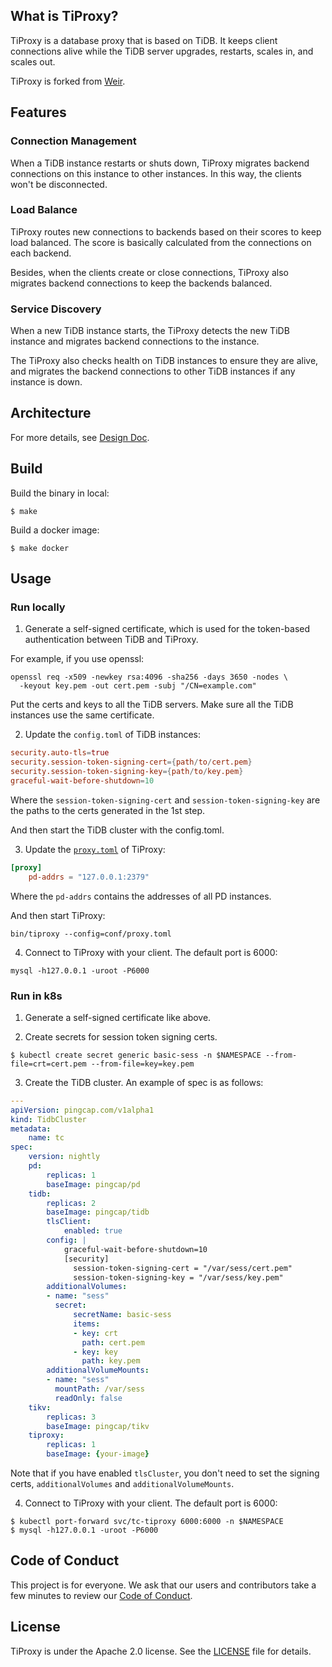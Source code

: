 ## What is TiProxy?

TiProxy is a database proxy that is based on TiDB. It keeps client connections alive while the TiDB server upgrades, restarts, scales in, and scales out.

TiProxy is forked from [Weir](https://github.com/tidb-incubator/weir).

## Features

### Connection Management

When a TiDB instance restarts or shuts down, TiProxy migrates backend connections on this instance to other instances. In this way, the clients won't be disconnected.

### Load Balance

TiProxy routes new connections to backends based on their scores to keep load balanced. The score is basically calculated from the connections on each backend.

Besides, when the clients create or close connections, TiProxy also migrates backend connections to keep the backends balanced.

### Service Discovery

When a new TiDB instance starts, the TiProxy detects the new TiDB instance and migrates backend connections to the instance.

The TiProxy also checks health on TiDB instances to ensure they are alive, and migrates the backend connections to other TiDB instances if any instance is down.

## Architecture

For more details, see [Design Doc](https://github.com/pingcap/tidb/blob/master/docs/design/2022-07-20-session-manager.md).

## Build

Build the binary in local:

```shell
$ make
```

Build a docker image:

```shell
$ make docker
```

## Usage

### Run locally

1. Generate a self-signed certificate, which is used for the token-based authentication between TiDB and TiProxy.

For example, if you use openssl:

```shell
openssl req -x509 -newkey rsa:4096 -sha256 -days 3650 -nodes \
  -keyout key.pem -out cert.pem -subj "/CN=example.com"
```

Put the certs and keys to all the TiDB servers. Make sure all the TiDB instances use the same certificate.

2. Update the `config.toml` of TiDB instances:

```toml
security.auto-tls=true
security.session-token-signing-cert={path/to/cert.pem}
security.session-token-signing-key={path/to/key.pem}
graceful-wait-before-shutdown=10
```

Where the `session-token-signing-cert` and `session-token-signing-key` are the paths to the certs generated in the 1st step.

And then start the TiDB cluster with the config.toml.

3. Update the [`proxy.toml`](/conf/proxy.toml) of TiProxy:

```toml
[proxy]
    pd-addrs = "127.0.0.1:2379"
```

Where the `pd-addrs` contains the addresses of all PD instances.

And then start TiProxy:

```shell
bin/tiproxy --config=conf/proxy.toml
```

4. Connect to TiProxy with your client. The default port is 6000:

```shell
mysql -h127.0.0.1 -uroot -P6000
```

### Run in k8s

1. Generate a self-signed certificate like above.

2. Create secrets for session token signing certs.

```shell
$ kubectl create secret generic basic-sess -n $NAMESPACE --from-file=crt=cert.pem --from-file=key=key.pem
```

3. Create the TiDB cluster. An example of spec is as follows:

```yaml
---
apiVersion: pingcap.com/v1alpha1
kind: TidbCluster
metadata:
    name: tc
spec:
    version: nightly
    pd:
        replicas: 1
        baseImage: pingcap/pd
    tidb:
        replicas: 2
        baseImage: pingcap/tidb
        tlsClient:
            enabled: true
        config: |
            graceful-wait-before-shutdown=10
            [security]
              session-token-signing-cert = "/var/sess/cert.pem"
              session-token-signing-key = "/var/sess/key.pem"
        additionalVolumes:
        - name: "sess"
          secret:
              secretName: basic-sess
              items:
              - key: crt
                path: cert.pem
              - key: key
                path: key.pem
        additionalVolumeMounts:
        - name: "sess"
          mountPath: /var/sess
          readOnly: false
    tikv:
        replicas: 3
        baseImage: pingcap/tikv
    tiproxy:
        replicas: 1
        baseImage: {your-image}
```

Note that if you have enabled `tlsCluster`, you don't need to set the signing certs, `additionalVolumes` and `additionalVolumeMounts`.

4. Connect to TiProxy with your client. The default port is 6000:

```shell
$ kubectl port-forward svc/tc-tiproxy 6000:6000 -n $NAMESPACE
$ mysql -h127.0.0.1 -uroot -P6000
```

## Code of Conduct

This project is for everyone. We ask that our users and contributors take a few minutes to review our [Code of Conduct](code-of-conduct.md).

## License

TiProxy is under the Apache 2.0 license. See the [LICENSE](./LICENSE) file for details.
